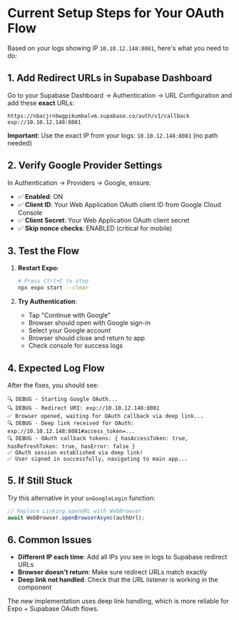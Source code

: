 # Current Setup Steps for Your OAuth Flow

Based on your logs showing IP `10.10.12.148:8081`, here's what you need to do:

## 1. Add Redirect URLs in Supabase Dashboard

Go to your Supabase Dashboard → Authentication → URL Configuration and add these **exact** URLs:

```
https://nbacjrnbwgpikumbalvm.supabase.co/auth/v1/callback
exp://10.10.12.148:8081
```

**Important**: Use the exact IP from your logs: `10.10.12.148:8081` (no path needed)

## 2. Verify Google Provider Settings

In Authentication → Providers → Google, ensure:
- ✅ **Enabled**: ON
- ✅ **Client ID**: Your Web Application OAuth client ID from Google Cloud Console  
- ✅ **Client Secret**: Your Web Application OAuth client secret
- ✅ **Skip nonce checks**: ENABLED (critical for mobile)

## 3. Test the Flow

1. **Restart Expo**:
   ```bash
   # Press Ctrl+C to stop
   npx expo start --clear
   ```

2. **Try Authentication**:
   - Tap "Continue with Google"
   - Browser should open with Google sign-in
   - Select your Google account
   - Browser should close and return to app
   - Check console for success logs

## 4. Expected Log Flow

After the fixes, you should see:

```
🔍 DEBUG - Starting Google OAuth...
🔍 DEBUG - Redirect URI: exp://10.10.12.148:8081
✅ Browser opened, waiting for OAuth callback via deep link...
🔍 DEBUG - Deep link received for OAuth: exp://10.10.12.148:8081#access_token=...
🔍 DEBUG - OAuth callback tokens: { hasAccessToken: true, hasRefreshToken: true, hasError: false }
✅ OAuth session established via deep link!
✅ User signed in successfully, navigating to main app...
```

## 5. If Still Stuck

Try this alternative in your `onGoogleLogin` function:

```javascript
// Replace Linking.openURL with WebBrowser
await WebBrowser.openBrowserAsync(authUrl);
```

## 6. Common Issues

- **Different IP each time**: Add all IPs you see in logs to Supabase redirect URLs
- **Browser doesn't return**: Make sure redirect URLs match exactly
- **Deep link not handled**: Check that the URL listener is working in the component

The new implementation uses deep link handling, which is more reliable for Expo + Supabase OAuth flows. 